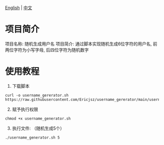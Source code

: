 [English](README_en.md) | [中文](README.md)

# 项目简介
项目名称: 随机生成用户名
项目简介: 通过脚本实现随机生成6位字符的用户名, 前两位字符为小写字母, 后四位字符为随机数字

# 使用教程
1. 下载脚本
```
curl -o username_gererator.sh https://raw.githubusercontent.com/Ericjsz/username_gererator/main/username_generator.sh
```
2. 赋予执行权限
```
chmod +x username_generator.sh
```
3. 执行文件: （随机生成5个）
```
./username_generator.sh 5
```